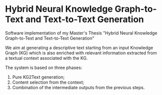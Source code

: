 # Hybrid Neural Knowledge Graph-to-Text and Text-to-Text Generation
Software implementation of my Master's Thesis "Hybrid Neural Knowledge Graph-to-Text and Text-to-Text Generation"

We aim at generating a descriptive text starting from an input Knowledge Graph (KG) which is also enriched with relevant information extracted from a textual context associated with the KG.

The system is based on three phases:
1) Pure KG2Text generation;
2) Content selection from the context;
3) Combination of the intermediate outputs from the previous steps.
